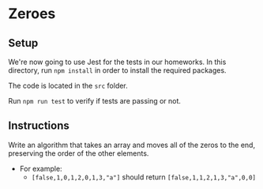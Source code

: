 # Zeroes

## Setup

We're now going to use Jest for the tests in our homeworks. In this directory, run `npm install` in order to install the required packages.

The code is located in the `src` folder.

Run `npm run test` to verify if tests are passing or not.

## Instructions

Write an algorithm that takes an array and moves all of the zeros to the end, preserving the order of the other elements.

- For example:
  - `[false,1,0,1,2,0,1,3,"a"]` should return `[false,1,1,2,1,3,"a",0,0]`
